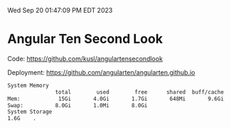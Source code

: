 Wed Sep 20 01:47:09 PM EDT 2023

# Angular Ten Second Look

Code: https://github.com/kusl/angulartensecondlook

Deployment: https://github.com/angularten/angularten.github.io

```bash
System Memory
               total        used        free      shared  buff/cache   available
Mem:            15Gi       4.0Gi       1.7Gi       648Mi       9.6Gi        10Gi
Swap:          8.0Gi       1.0Mi       8.0Gi
System Storage
1.6G	.

